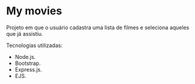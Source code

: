 # My movies

Projeto em que o usuário cadastra uma lista de filmes e seleciona aqueles que já assistiu.

Tecnologias utilizadas:
- Node.js.
- Bootstrap.
- Express.js.
- EJS.
